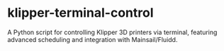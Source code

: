 # klipper-terminal-control
A Python script for controlling Klipper 3D printers via terminal, featuring advanced scheduling and integration with Mainsail/Fluidd.
